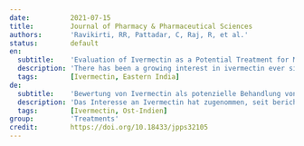```yaml
---
date:          2021-07-15
title:         Journal of Pharmacy & Pharmaceutical Sciences
authors:       'Ravikirti, RR, Pattadar, C, Raj, R, et al.'
status:        default
en:
  subtitle:    'Evaluation of Ivermectin as a Potential Treatment for Mild to Moderate COVID-19: A Double-Blind Randomized Placebo Controlled Trial in Eastern India'
  description: 'There has been a growing interest in ivermectin ever since it was reported to have an in-vitro activity against severe acute respiratory syndrome coronavirus 2 (SARS-CoV-2). This trial was conducted to test the efficacy of ivermectin in mild and moderate coronavirus disease 19 (COVID-19). A double blind, parallel, randomised, placebo-controlled trial conducted among adult COVID-19 patients with mild to moderate disease severity on admission in a COVID dedicated tertiary healthcare of eastern India. Enrolment was done between 1st August and 31st October 2020. On day 1 and 2 post enrolment, patients in the intervention arm received ivermectin 12 mg while the patients in the non-interventional arm received placebo tablets. About one-fourth (23.6%) of the patients in the intervention arm and one-third (31.6%) in the placebo arm were tested reverse transcriptase polymerase chain reaction (RTPCR) negative for SARS-CoV-2 on 6th day. Although this difference was found to be statistically insignificant. All patients in the ivermectin group were successfully discharged. In comparison the same for the placebo group was observed to be 93%. This difference was found to be statistically significant. Inclusion of ivermectin in treatment regimen of mild to moderate COVID-19 patients could not be said with certainty based on our study results as it had shown only marginal benefit in successful discharge from the hospital with no other observed benefits.'
  tags:        [Ivermectin, Eastern India]
de:
  subtitle:    'Bewertung von Ivermectin als potenzielle Behandlung von leichtem bis mittelschwerem COVID-19: Eine randomisierte, placebokontrollierte Doppelblind-Studie in Ostindien'
  description: 'Das Interesse an Ivermectin hat zugenommen, seit berichtet wurde, dass Ivermectin in vitro gegen das schwere akute respiratorische Syndrom Coronavirus 2 (SARS-CoV-2) wirksam ist. Diese Studie wurde durchgeführt, um die Wirksamkeit von Ivermectin bei leichter und mittelschwerer Coronavirus-Erkrankung 19 (COVID-19) zu testen. Es handelte sich um eine doppelblinde, parallele, randomisierte, placebokontrollierte Studie, die unter erwachsenen COVID-19-Patienten mit leichtem bis mittlerem Krankheitsschweregrad bei der Aufnahme in eine COVID-spezifische tertiäre Gesundheitseinrichtung in Ostindien durchgeführt wurde. Die Einschreibung erfolgte zwischen dem 1. August und dem 31. Oktober 2020. Am ersten und zweiten Tag nach der Aufnahme erhielten die Patienten in der Interventionsgruppe 12 mg Ivermectin, während die Patienten in der Nicht-Interventionsgruppe Placebo-Tabletten erhielten. Etwa ein Viertel (23,6 %) der Patienten in der Interventionsgruppe und ein Drittel (31,6 %) in der Placebogruppe wurden am 6. Tag mittels Reverse-Transkriptase-Polymerase-Kettenreaktion (RTPCR) negativ auf SARS-CoV-2 getestet. Dieser Unterschied erwies sich jedoch als statistisch nicht signifikant. Alle Patienten in der Ivermectin-Gruppe wurden erfolgreich entlassen. Im Vergleich dazu wurden in der Placebogruppe 93 % entlassen. Dieser Unterschied erwies sich als statistisch signifikant. Die Aufnahme von Ivermectin in das Behandlungsschema für leichte bis mittelschwere COVID-19-Patienten kann auf der Grundlage unserer Studienergebnisse nicht mit Sicherheit gesagt werden, da es nur einen marginalen Nutzen bei der erfolgreichen Entlassung aus dem Krankenhaus gezeigt hat, ohne dass andere Vorteile beobachtet wurden.' 
  tags:        [Ivermectin, Ost-Indien]
group:         'Treatments'
credit:        https://doi.org/10.18433/jpps32105
---
```

